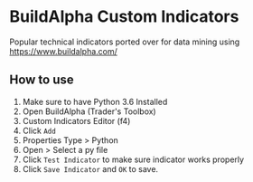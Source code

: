 # BuildAlpha Custom Indicators
Popular technical indicators ported over for data mining using https://www.buildalpha.com/

## How to use
1. Make sure to have Python 3.6 Installed
2. Open BuildAlpha (Trader's Toolbox)
3. Custom Indicators Editor (f4)
4. Click `Add`
5. Properties Type > Python
6. Open > Select a py file
7. Click `Test Indicator` to make sure indicator works properly
8. Click `Save Indicator` and `OK` to save.